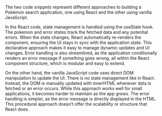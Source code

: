 The two code snippets represent different approaches to building a Pokémon search application, one using React and the other using vanilla JavaScript.

In the React code, state management is handled using the useState hook. The pokemon and error states track the fetched data and any potential errors. When the state changes, React automatically re-renders the component, ensuring the UI stays in sync with the application state. This declarative approach makes it easy to manage dynamic updates and UI changes. Error handling is also streamlined, as the application conditionally renders an error message if something goes wrong, all within the React component structure, which is modular and easy to extend.

On the other hand, the vanilla JavaScript code uses direct DOM manipulation to update the UI. There is no state management like in React. Instead, the DOM is manually updated with innerHTML whenever data is fetched or an error occurs. While this approach works well for small applications, it becomes harder to maintain as the app grows. The error handling is simpler, as the error message is directly displayed in the HTML. This procedural approach doesn’t offer the scalability or structure that React does.
